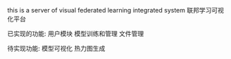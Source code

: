 this is a server of visual federated learning integrated system
联邦学习可视化平台

已实现的功能:
用户模块
模型训练和管理
文件管理

待实现功能:
模型可视化
热力图生成

